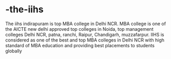 -the-iihs
=========

The iihs indirapuram is top MBA college in Delhi NCR. MBA college is one of the AICTE new delhi approved top colleges in Noida, top management colleges Delhi NCR, patna, ranchi, Raipur, Chandigarh, muzzafarpur. IIHS is considered as one of the best and top MBA colleges in Delhi NCR with high standard of MBA education and providing best placements to students globally
